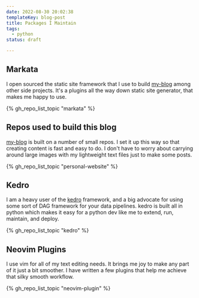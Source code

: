 ```yaml
---
date: 2022-08-30 20:02:38
templateKey: blog-post
title: Packages I Maintain
tags:
  - python
status: draft

---
```


## Markata

I open sourced the static site framework that I use to build
[my-blog](https://waylonwalker.com/) among other side projects.  It's a plugins
all the way down static site  generator, that makes me happy to use.

{% gh_repo_list_topic "markata" %}

## Repos used to build this blog

[my-blog](https://waylonwalker.com/) is built on a number of small repos.  I
set it up this way so that creating content is fast and easy to do. I don't
have to worry about carrying around large images with my lightweight text
files just to make some posts.

{% gh_repo_list_topic "personal-website" %}

## Kedro

I am a heavy user of the [kedro](https://kedro.org) framework, and a big
advocate for using some sort of DAG framework for your data pipelines.  kedro
is built all in python which makes it easy for a python dev like me to extend,
run, maintain, and deploy.

{% gh_repo_list_topic "kedro" %}

## Neovim Plugins

I use vim for all of my text editing needs.  It brings me joy to make any part
of it just a bit smoother.  I have written a few plugins that help me achieve
that silky smooth workflow.

{% gh_repo_list_topic "neovim-plugin" %}
